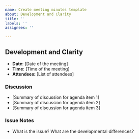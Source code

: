 ```yaml
---
name: Create meeting minutes template
about: Development and Clarity
title: ''
labels: ''
assignees: ''

---
```


## Development and Clarity
- **Date:** [Date of the meeting]
- **Time:** [Time of the meeting]
- **Attendees:** [List of attendees]

### Discussion
- [Summary of discussion for agenda item 1]
- [Summary of discussion for agenda item 2]
- [Summary of discussion for agenda item 3]

### Issue Notes
- What is the issue? What are the developmental differences?
